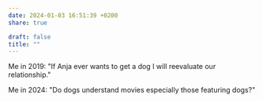 ```yaml
---
date: 2024-01-03 16:51:39 +0200
share: true

draft: false
title: ""
---
```


Me in 2019: "If Anja ever wants to get a dog I will reevaluate our relationship."

Me in 2024: "Do dogs understand movies especially those featuring dogs?"
